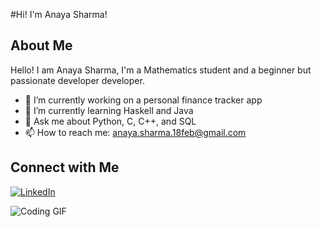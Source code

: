 #Hi! I'm Anaya Sharma!

## About Me
Hello! I am Anaya Sharma, I'm a Mathematics student and a beginner but passionate developer developer. 

- 🔭 I’m currently working on a personal finance tracker app
- 🌱 I’m currently learning Haskell and Java
- 💬 Ask me about Python, C, C++, and SQL
- 📫 How to reach me: anaya.sharma.18feb@gmail.com

## Connect with Me
[![LinkedIn](https://img.shields.io/badge/LinkedIn-blue?style=flat&logo=linkedin)](https://www.linkedin.com/in/anayasharma9)

![Coding GIF]( https://i.pinimg.com/originals/88/a9/69/88a969c3e830bbcbff939ea870058d91.gif)
